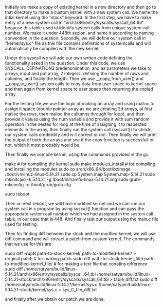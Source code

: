 Initially we make a copy of existing kernel in a new directory and then go to that directory to make a custom kernel with a new system call. We name the intial kernel using the "stock" keyword. In the first step, we have to make entry of a new system call in "arch/x86/entry/syscalls/syscall_64.tbl" because this table used to identify system calls from unique system call number. We make it under 448th secion, and name it according to naming convention in the question. Secondly, we will define our system call in "kernel/sys.c" file as this file contains  definations of systemcalls and will automatically be compiled with the new kernel. 

Under this syscall we will add our own wrtten code defining the functionality asked in the question. Under this code, we use SYSCALL_DEFINATION3 predenomination, and aa parameters we take to arrays, input and put array, 2 integers, defining the number of rows and columns, and finally the length. Then we use __copy_from_user() and __copy_to_user() system calls to copy data from user space to kernel space and then again from kernel space to user space then returning the copied array. 

For the testing file we use the logic of making an array and using malloc to assign it space (double pointer array as we are creating 2d arrays, at first malloc the rows, then malloc the collumns through for loop), and then provide it values using the num variable and provide it with sum random operation in the nested for loop at the time of assigning it to respected elements in the array, then finally run the system call (syscall()) to check our system calls credebility and is it correct or not. Then finally we will print the output of both the arrays and see if the copy function is successfull or not, which it most probably would be.

Then finally we compile kernel, using the commands provided in the gc. 

make   # for compiling the kernel
sudo make modules_install # for compiling and installing the modules
sudo cp  arch/x86_64/boot/bzImage /boot/vmlinuz-linux-5.14.21
sudo cp System.map System.map-5.14.21
sudo mkinitcpio -k 5.14.21 -g /boot/initramfs-linux-5.14.21.img
sudo grub-mkconfig -o /boot/grub/grub.cfg

sudo reboot

Then on next reboot, we will have modified kernel and we can run our system call in c program by using syscall() function and can pass the appropriate system call number which we had assigned in the system call table, in our case that is 448. And finally test our output using the main.c file used for testing.

Then for finding diff between the stock and the modfied kernel, we will use diff command and will extract a patch from custom kernel.
The commands that we use for this are :

sudo diff -rupN  path-to-stock-kernel/ path-to-modified-kernel/ > original.patch # for making patch
sudo diff path-to-stock-kernel_file/ path-to-modified-kernel_file/ # for making a text file that conatins difference
sudo diff /home/satyam/build/linux-5.14.21/arch/x86/entry/syscalls/syscall_64.tbl /home/satyam/build/linux-5.14.21-stock/arch/x86/entry/syscalls/syscall_64.tbl > table_diff.txt
sudo diff /home/satyam/build/linux-5.14.21/kernel/sys.c /home/satyam/build/linux-5.14.21-stock/kernel/sys.c > sys_C_file_diff.txt

and finally after we obtain our patch we are done.